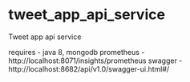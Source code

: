 # tweet_app_api_service
Tweet app api service

requires - java 8, mongodb
prometheus - http://localhost:8071/insights/prometheus
swagger - http://localhost:8682/api/v1.0/swagger-ui.html#/
